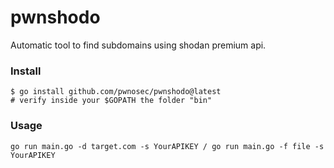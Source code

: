 # pwnshodo
Automatic tool to find subdomains using shodan premium api.

### Install
```
$ go install github.com/pwnosec/pwnshodo@latest
# verify inside your $GOPATH the folder "bin"
```
### Usage
```
go run main.go -d target.com -s YourAPIKEY / go run main.go -f file -s YourAPIKEY
```
